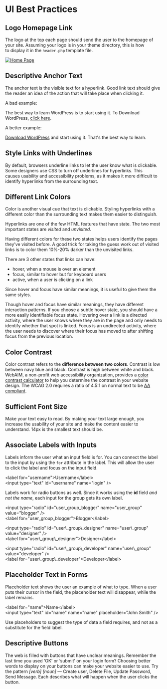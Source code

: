 # UI Best Practices

## Logo Homepage Link

The logo at the top each page should send the user to the homepage of your site. Assuming your logo is in your theme directory, this is how to display it in the `header.php` template file.

<a href="<?php echo home\_url(); ?>"><img src="<?php echo get\_stylesheet\_directory\_uri(); ?>/logo.png" alt="Home Page" /></a>

## Descriptive Anchor Text

The anchor text is the visible text for a hyperlink. Good link text should give the reader an idea of the action that will take place when clicking it.

A bad example:

The best way to learn WordPress is to start using it. To Download WordPress, [click here](https://wordpress.org/download/).

A better example:

[Download WordPress](https://wordpress.org/download/) and start using it. That's the best way to learn.

## Style Links with Underlines

By default, browsers underline links to let the user know what is clickable. Some designers use CSS to turn off underlines for hyperlinks. This causes usability and accessibility problems, as it makes it more difficult to identify hyperlinks from the surrounding text.

## Different Link Colors

Color is another visual cue that text is clickable. Styling hyperlinks with a different color than the surrounding text makes them easier to distinguish.

Hyperlinks are one of the few HTML features that have state. The two most important states are *visited* and *unvisited*.

Having different colors for these two states helps users identify the pages they’ve visited before. A good trick for taking the guess work out of visited links is to color them 10%-20% darker than the unvisited links.

There are 3 other states that links can have:

*   hover, when a mouse is over an element
*   focus, similar to hover but for keyboard users
*   active, when a user is clicking on a link

Since hover and focus have similar meanings, it is useful to give them the same styles.

Though hover and focus have similar meanings, they have different interaction patterns. If you choose a subtle hover state, you should have a more easily identifiable focus state. Hovering over a link is a directed activity, where the user knows where they are in the page and only needs to identify whether that spot is linked. Focus is an undirected activity, where the user needs to discover where their focus has moved to after shifting focus from the previous location.

## Color Contrast

Color contrast refers to the **difference between two colors**. Contrast is low between navy blue and black. Contrast is high between white and black. WebAIM, a non-profit web accessibility organization, provides a [color contrast calculator](https://webaim.org/resources/contrastchecker/) to help you determine the contrast in your website design. The WCAG 2.0 requires a ratio of 4.5:1 on normal text to be [AA compliant](http://www.w3.org/WAI/WCAG20/quickref/#qr-visual-audio-contrast-contrast).

## Sufficient Font Size

Make your text easy to read. By making your text large enough, you increase the usability of your site and make the content easier to understand. 14px is the smallest text should be.

## Associate Labels with Inputs

Labels inform the user what an input field is for. You can connect the label to the input by using the `for` attribute in the label. This will allow the user to click the label and focus on the input field.

&lt;label for=&quot;username&quot;>Username&lt;/label><br />
&lt;input type=&quot;text&quot; id=&quot;username&quot; name=&quot;login&quot; /><br />

Labels work for radio buttons as well. Since it works using the **id** field *and not the name*, each input for the group gets its own label.

&lt;input type=&quot;radio&quot; id=&quot;user\_group\_blogger&quot; name=&quot;user\_group&quot; value=&quot;blogger&quot; /><br />
&lt;label for=&quot;user\_group\_blogger&quot;>Blogger&lt;/label></p>
<p>&lt;input type=&quot;radio&quot;  id=&quot;user\_group\_designer&quot; name=&quot;user\_group&quot; value=&quot;designer&quot; /><br />
&lt;label for=&quot;user\_group\_designer&quot;>Designer&lt;/label></p>
<p>&lt;input type=&quot;radio&quot;  id=&quot;user\_group\_developer&quot; name=&quot;user\_group&quot; value=&quot;developer&quot; /><br />
&lt;label for=&quot;user\_group\_developer&quot;>Developer&lt;/label><br />

## Placeholder Text in Forms

Placeholder text shows the user an example of what to type. When a user puts their cursor in the field, the placeholder text will disappear, while the label remains.

&lt;label for=&quot;name&quot;>Name&lt;/label><br />
&lt;input type=&quot;text&quot; id=&quot;name&quot; name=&quot;name&quot; placeholder=&quot;John Smith&quot; /><br />

Use placeholders to suggest the type of data a field requires, and not as a substitute for the field label.

## Descriptive Buttons

The web is filled with buttons that have unclear meanings. Remember the last time you used ‘OK’ or ‘submit’ on your login form? Choosing better words to display on your buttons can make your website easier to use. Try the pattern *\[verb\] \[noun\]* — Create user, Delete File, Update Password, Send Message. Each describes what will happen when the user clicks the button.